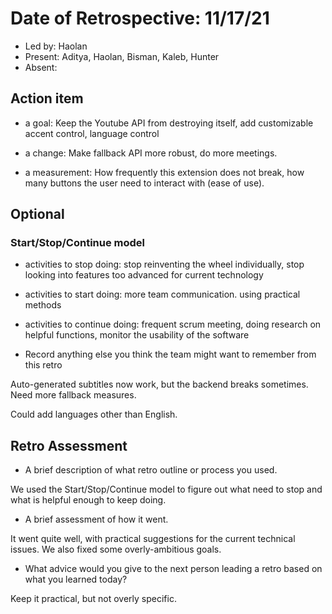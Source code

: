 # Date of Retrospective: 11/17/21

* Led by: Haolan
* Present: Aditya, Haolan, Bisman, Kaleb, Hunter
* Absent:

## Action item

* a goal: Keep the Youtube API from destroying itself, add customizable accent control, language control

* a change: Make fallback API more robust, do more meetings.

* a measurement: How frequently this extension does not break, how many buttons the user need to interact with (ease of use).


## Optional

### Start/Stop/Continue model

* activities to stop doing: stop reinventing the wheel individually,
stop looking into features too advanced for current technology

* activities to start doing: more team communication. using practical methods

* activities to continue doing: frequent scrum meeting, doing research on helpful functions, monitor the usability of the software

* Record anything else you think the team might want to remember from this retro

Auto-generated subtitles now work, but the backend breaks sometimes.
Need more fallback measures.

Could add languages other than English.


## Retro Assessment

* A brief description of what retro outline or process you used.

We used the Start/Stop/Continue model to figure out what need to stop and what is helpful enough to keep doing.

* A brief assessment of how it went.

It went quite well, with practical suggestions for the current technical issues.
We also fixed some overly-ambitious goals.


* What advice would you give to the next person leading a retro
  based on what you learned today?

Keep it practical, but not overly specific.

